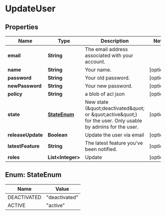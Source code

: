 
# UpdateUser

## Properties
Name | Type | Description | Notes
------------ | ------------- | ------------- | -------------
**email** | **String** | The email address associated with your account. | 
**name** | **String** | Your name. |  [optional]
**password** | **String** | Your old password. |  [optional]
**newPassword** | **String** | Your new password. |  [optional]
**policy** | **String** | a blob of acl json |  [optional]
**state** | [**StateEnum**](#StateEnum) | New state (\&quot;deactivated\&quot; or \&quot;active\&quot;) for the user. Only usable by admins for the user. |  [optional]
**releaseUpdate** | **Boolean** | Update the user via email |  [optional]
**latestFeature** | **String** | The latest feature you&#39;ve been notified. |  [optional]
**roles** | **List&lt;Integer&gt;** | Update |  [optional]


<a name="StateEnum"></a>
## Enum: StateEnum
Name | Value
---- | -----
DEACTIVATED | &quot;deactivated&quot;
ACTIVE | &quot;active&quot;



